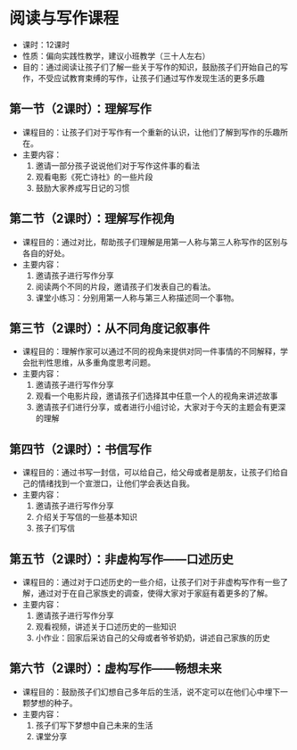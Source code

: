 # 阅读与写作课程

- 课时：12课时
- 性质：偏向实践性教学，建议小班教学（三十人左右）
- 目的：通过阅读让孩子们了解一些关于写作的知识，鼓励孩子们开始自己的写作，不受应试教育束缚的写作，让孩子们通过写作发现生活的更多乐趣

## 第一节（2课时）：理解写作

- 课程目的：让孩子们对于写作有一个重新的认识，让他们了解到写作的乐趣所在。
- 主要内容：
    1. 邀请一部分孩子说说他们对于写作这件事的看法
    2. 观看电影《死亡诗社》的一些片段
    3. 鼓励大家养成写日记的习惯

## 第二节（2课时）：理解写作视角

- 课程目的：通过对比，帮助孩子们理解是用第一人称与第三人称写作的区别与各自的好处。
- 主要内容：
    1. 邀请孩子进行写作分享
    2. 阅读两个不同的片段，邀请孩子们发表自己的看法。
    3. 课堂小练习：分别用第一人称与第三人称描述同一个事物。

## 第三节（2课时）：从不同角度记叙事件

- 课程目的：理解作家可以通过不同的视角来提供对同一件事情的不同解释，学会批判性思维，从多重角度思考问题。
- 主要内容：
    1. 邀请孩子进行写作分享
    2. 观看一个电影片段，邀请孩子们选择其中任意一个人的视角来讲述故事
    3. 邀请孩子们进行分享，或者进行小组讨论，大家对于今天的主题会有更深的理解

## 第四节（2课时）：书信写作

- 课程目的：通过书写一封信，可以给自己，给父母或者是朋友，让孩子们给自己的情绪找到一个宣泄口，让他们学会表达自我。
- 主要内容：
    1. 邀请孩子进行写作分享
    2. 介绍关于写信的一些基本知识
    3. 孩子们写信

## 第五节（2课时）：非虚构写作——口述历史

- 课程目的：通过对于口述历史的一些介绍，让孩子们对于非虚构写作有一些了解，通过对于在自己家族史的调查，使得大家对于家庭有着更多的了解。
- 主要内容：
    1. 邀请孩子进行写作分享
    2. 观看视频，讲述关于口述历史的一些知识
    3. 小作业：回家后采访自己的父母或者爷爷奶奶，讲述自己家族的历史

## 第六节（2课时）：虚构写作——畅想未来

- 课程目的：鼓励孩子们幻想自己多年后的生活，说不定可以在他们心中埋下一颗梦想的种子。
- 主要内容：
    1. 孩子们写下梦想中自己未来的生活
    2. 课堂分享
